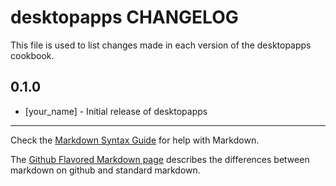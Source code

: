 desktopapps CHANGELOG
=====================

This file is used to list changes made in each version of the desktopapps cookbook.

0.1.0
-----
- [your_name] - Initial release of desktopapps

- - -
Check the [Markdown Syntax Guide](http://daringfireball.net/projects/markdown/syntax) for help with Markdown.

The [Github Flavored Markdown page](http://github.github.com/github-flavored-markdown/) describes the differences between markdown on github and standard markdown.
